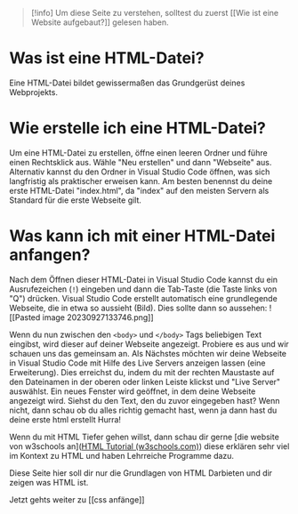 >[!info]
> Um diese Seite zu verstehen, solltest du zuerst [[Wie ist eine Website aufgebaut?]] gelesen haben.

# Was ist eine HTML-Datei?

Eine HTML-Datei bildet gewissermaßen das Grundgerüst deines Webprojekts.

# Wie erstelle ich eine HTML-Datei?

Um eine HTML-Datei zu erstellen, öffne einen leeren Ordner und führe einen Rechtsklick aus. Wähle "Neu erstellen" und dann "Webseite" aus. Alternativ kannst du den Ordner in Visual Studio Code öffnen, was sich langfristig als praktischer erweisen kann. Am besten benennst du deine erste HTML-Datei "index.html", da "index" auf den meisten Servern als Standard für die erste Webseite gilt.

# Was kann ich mit einer HTML-Datei anfangen?

Nach dem Öffnen dieser HTML-Datei in Visual Studio Code kannst du ein Ausrufezeichen (`!`) eingeben und dann die Tab-Taste (die Taste links von "Q") drücken. Visual Studio Code erstellt automatisch eine grundlegende Webseite, die in etwa so aussieht (Bild).
Dies sollte dann so aussehen:
![[Pasted image 20230927133746.png]]

Wenn du nun zwischen den `<body>` und `</body>` Tags beliebigen Text eingibst, wird dieser auf deiner Webseite angezeigt. Probiere es aus und wir schauen uns das gemeinsam an. Als Nächstes möchten wir deine Webseite in Visual Studio Code mit Hilfe des Live Servers anzeigen lassen (eine Erweiterung). Dies erreichst du, indem du mit der rechten Maustaste auf den Dateinamen in der oberen oder linken Leiste klickst und "Live Server" auswählst. Ein neues Fenster wird geöffnet, in dem deine Webseite angezeigt wird. Siehst du den Text, den du zuvor eingegeben hast? Wenn nicht,  dann schau ob du alles richtig gemacht hast, wenn ja dann hast du deine erste html erstellt 
Hurra!

Wenn du mit HTML Tiefer gehen willst, dann schau dir gerne [die website von w3schools an]([HTML Tutorial (w3schools.com)](https://www.w3schools.com/html/)) diese erklären sehr viel im Kontext zu HTML und haben Lehrreiche Programme dazu.

Diese Seite hier soll dir nur die Grundlagen von HTML Darbieten und dir zeigen was HTML ist.

Jetzt gehts weiter zu [[css anfänge]]


